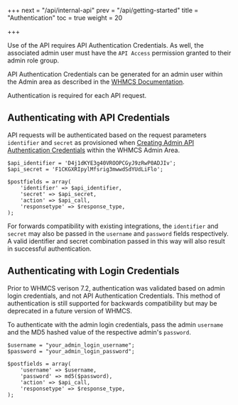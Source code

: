 +++
next = "/api/internal-api"
prev = "/api/getting-started"
title = "Authentication"
toc = true
weight = 20

+++

Use of the API requires API Authentication Credentials.  As well, the associated admin user must have the `API Access` permission granted to their admin role group.

API Authentication Credentials can be generated for an admin user within the Admin area as described in the [WHMCS Documentation](http://docs.whmcs.com/API_Authentication_Credentials).

Authentication is required for each API request.

## Authenticating with API Credentials

API requests will be authenticated based on the request parameters `identifier` and `secret` as provisioned when [Creating Admin API Authentication Credentials](http://docs.whmcs.com/API_Authentication_Credentials#Creating_Admin_API_Authentication_Credentials) within the WHMCS Admin Area.

```
$api_identifier = 'D4j1dKYE3g40VROOPCGyJ9zRwP0ADJIv';
$api_secret = 'F1CKGXRIpylMfsrig3mwwdSdYUdLiFlo';

$postfields = array(
    'identifier' => $api_identifier,
    'secret' => $api_secret,
    'action' => $api_call,
    'responsetype' => $response_type,
);
```

For forwards compatibility with existing integrations, the `identifier` and `secret` may also be passed in the `username` and `password` fields respectively. A valid identifier and secret combination passed in this way will also result in successful authentication.

## Authenticating with Login Credentials

Prior to WHMCS verison 7.2, authentication was validated based on admin login credentials, and not API Authentication Credentials.
This method of authentication is still supported for backwards compatibility but may be deprecated in a future version of WHMCS.

To authenticate with the admin login credentials, pass the admin `username` and the MD5 hashed value of the respective admin's `password`.

```
$username = "your_admin_login_username";
$password = "your_admin_login_password";

$postfields = array(
    'username' => $username,
    'password' => md5($password),
    'action' => $api_call,
    'responsetype' => $response_type,
);
```
